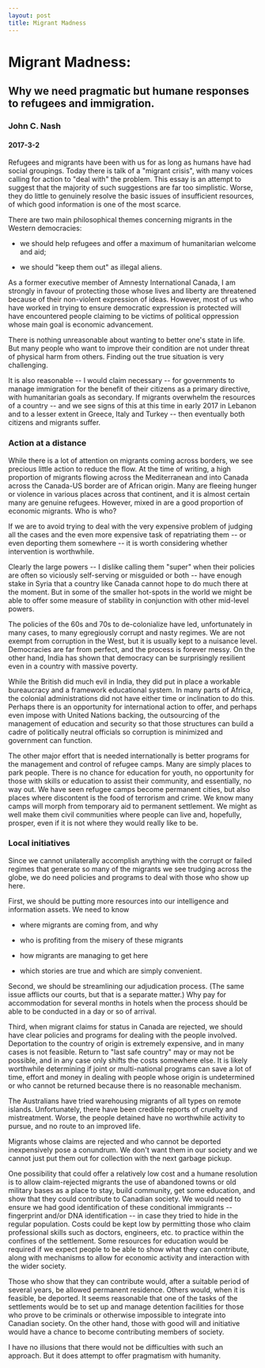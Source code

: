 ```yaml
---
layout: post
title: Migrant Madness
---
```


# Migrant Madness: #

## Why we need pragmatic but humane responses to refugees and immigration. ##

### John C. Nash ###

#### 2017-3-2 ####

Refugees and migrants have been with us for as long as humans have had social groupings. Today 
there is talk of a "migrant crisis", with many voices calling for action to "deal with" the
problem. This essay is an attempt to suggest that the majority of such suggestions are far 
too simplistic. Worse, they do little to genuinely resolve the basic issues of insufficient
resources, of which good information is one of the most scarce.

There are two main philosophical themes concerning migrants in the Western democracies:

- we should help refugees and offer a maximum of humanitarian welcome and aid;

- we should "keep them out" as illegal aliens.

As a former executive member of Amnesty International Canada, I am strongly in favour of 
protecting those whose lives and liberty are threatened because of their non-violent 
expression of ideas. However, most of us who have worked in trying to ensure democratic
expression is protected will have encountered people claiming to be victims of political
oppression whose main goal is economic advancement. 

There is nothing unreasonable about wanting to better one's state in life. But many people
who want to improve their condition are not under threat of physical harm from others. 
Finding out the true situation is very challenging.

It is also reasonable -- I would claim necessary -- for governments to manage immigration
for the benefit of their citizens as a primary directive, with humanitarian goals as 
secondary. If migrants overwhelm the resources of a country -- and we see signs of this
at this time in early 2017 in Lebanon and to a lesser extent in Greece, Italy and Turkey --
then eventually both citizens and migrants suffer.

### Action at a distance ###

While there is a lot of attention on migrants coming across borders, we see precious little
action to reduce the flow. At the time of writing, a high proportion of migrants flowing 
across the Mediterranean and into Canada across the Canada-US border are of African origin.
Many are fleeing hunger or violence in various places across that continent, and it is almost
certain many are genuine refugees. However, mixed in are a good proportion of economic migrants.
Who is who?

If we are to avoid trying to deal with the very expensive problem of judging all the cases and
the even more expensive task of repatriating them -- or even deporting them somewhere -- it is
worth considering whether intervention is worthwhile. 

Clearly the large powers -- I dislike calling them "super" when their policies are often so
viciously self-serving or misguided or both -- have enough stake in Syria that a country like
Canada cannot hope to do much there at the moment. But in some of the smaller hot-spots in the
world we might be able to offer some measure of stability in conjunction with other mid-level
powers. 

The policies of the 60s and 70s to de-colonialize have led, unfortunately in many cases, to 
many egregiously corrupt and nasty regimes. We are not exempt from corruption in the West, but
it is usually kept to a nuisance level. Democracies are far from perfect, and the process is
forever messy. On the other hand, India has shown that democracy can be surprisingly resilient
even in a country with massive poverty. 

While the British did much evil in India, they did put in place a workable bureaucracy and
a framework educational system. In many parts of Africa, the colonial administrations did not
have either time or inclination to do this. Perhaps there is an opportunity for international
action to offer, and perhaps even impose with United Nations backing, the outsourcing of the
management of education and security so that those structures can build a cadre of politically
neutral officials so corruption is minimized and government can function.

The other major effort that is needed internationally is better programs for the management
and control of refugee camps. Many are simply places to park people. There is no chance for
education for youth, no opportunity for those with skills or education to assist their
community, and essentially, no way out. We have seen refugee camps become permanent cities,
but also places where discontent is the food of terrorism and crime. We know many camps will
morph from temporary aid to permanent settlement. We might as well make them civil communities
where people can live and, hopefully, prosper, even if it is not where they would really like
to be. 

### Local initiatives ###

Since we cannot unilaterally accomplish anything with the corrupt or failed regimes that 
generate so many of the migrants we see trudging across the globe, we do need policies and
programs to deal with those who show up here.

First, we should be putting more resources into our intelligence and information assets. We
need to know

- where migrants are coming from, and why

- who is profiting from the misery of these migrants

- how migrants are managing to get here

- which stories are true and which are simply convenient.

Second, we should be streamlining our adjudication process. (The same issue afflicts our courts,
but that is a separate matter.) Why pay for accommodation for several months in hotels when the process
should be able to be conducted in a day or so of arrival.

Third, when migrant claims for status in Canada are rejected, we should have clear policies and 
programs for dealing with the people involved. Deportation to the country of origin is extremely
expensive, and in many cases is not feasible. Return to "last safe country" may or may not be 
possible, and in any case only shifts the costs somewhere else. It is likely worthwhile determining
if joint or multi-national programs can save a lot of time, effort and money in dealing with people
whose origin is undetermined or who cannot be returned because there is no reasonable mechanism. 

The Australians have tried warehousing migrants of all types on remote islands. Unfortunately, there
have been credible reports of cruelty and mistreatment. Worse, the people detained have no worthwhile
activity to pursue, and no route to an improved life. 

Migrants whose claims are rejected and who cannot be deported inexpensively pose a conundrum. We don't
want them in our society and we cannot just put them out for collection with the next garbage pickup.

One possibility that could offer a relatively low cost and a humane resolution is to allow claim-rejected
migrants the use of abandoned towns or old military bases as a place to stay, build community, get some
education, and show that they could contribute to Canadian society. We would need to ensure we had 
good identification of these conditional immigrants -- fingerprint and/or DNA identification -- in case
they tried to hide in the regular population. Costs could be kept low by permitting those who claim
professional skills such as doctors, engineers, etc. to practice within the confines of the settlement.
Some resources for education would be required if we expect people to be able to show what they can
contribute, along with mechanisms to allow for economic activity and interaction with the wider society.

Those who show that they can contribute would, after a suitable period of several years, be allowed 
permanent residence. Others would, when it is feasible, be deported. It seems reasonable that one of
the tasks of the settlements would be to set up and manage detention facilities for those who prove
to be criminals or otherwise impossible to integrate into Canadian society. On the other hand, those
with good will and initiative would have a chance to become contributing members of society.

I have no illusions that there would not be difficulties with such an approach. But it does attempt
to offer pragmatism with humanity.


